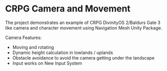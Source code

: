 # CRPG Camera and Movement

The project demonstrates an example of CRPG DivinityOS 2/Baldurs Gate 3 like camera and character movement using Navigation Mesh Unity Package.

Camera Features:

- Moving and rotating
- Dynamic height calculation in lowlands / uplands
- Obstacle avoidance to avoid the camera getting under the landscape
- Input works on New Input System